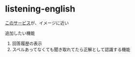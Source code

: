 # listening-english

[このサービス](https://speechling.com/jp/dictation/english)が、イメージに近い

追加したい機能
1. 回答履歴の表示
2. スペルあってなくても聞き取れてたら正解として認識する機能
